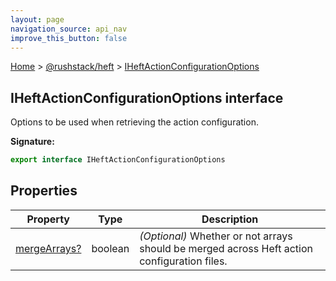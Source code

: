 ```yaml
---
layout: page
navigation_source: api_nav
improve_this_button: false
---
```



[Home](./index.md) &gt; [@rushstack/heft](./heft.md) &gt; [IHeftActionConfigurationOptions](./heft.iheftactionconfigurationoptions.md)

## IHeftActionConfigurationOptions interface

Options to be used when retrieving the action configuration.

<b>Signature:</b>

```typescript
export interface IHeftActionConfigurationOptions
```

## Properties

|  Property | Type | Description |
|  --- | --- | --- |
|  [mergeArrays?](./heft.iheftactionconfigurationoptions.mergearrays.md) | boolean | <i>(Optional)</i> Whether or not arrays should be merged across Heft action configuration files. |
